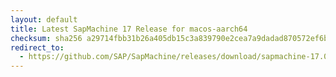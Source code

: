 ```yaml
---
layout: default
title: Latest SapMachine 17 Release for macos-aarch64
checksum: sha256 a29714fbb31b26a405db15c3a839790e2cea7a9dadad870572ef6b3eff78d929
redirect_to:
  - https://github.com/SAP/SapMachine/releases/download/sapmachine-17.0.9/sapmachine-jre-17.0.9_macos-aarch64_bin.tar.gz
---
```

